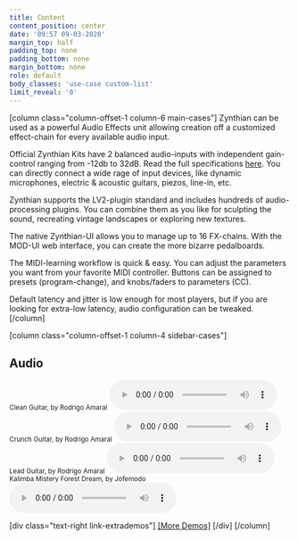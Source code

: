 ```yaml
---
title: Content
content_position: center
date: '09:57 09-03-2020'
margin_top: half
padding_top: none
padding_bottom: none
margin_bottom: none
role: default
body_classes: 'use-case custom-list'
limit_reveal: '0'
---
```


[column class="column-offset-1 column-6 main-cases"]
Zynthian can be used as a powerful Audio Effects unit allowing creation off a customized effect-chain for every available audio input.

Official Zynthian Kits have 2 balanced audio-inputs with independent gain-control ranging from -12db to 32dB. Read the full specifications [here](/technical-specifications). You can directly connect a wide rage of input devices, like dynamic microphones, electric & acoustic guitars, piezos, line-in, etc.

Zynthian supports the LV2-plugin standard and includes hundreds of audio-processing plugins. You can combine them as you like for sculpting the sound, recreating vintage landscapes or exploring new textures.

The native Zynthian-UI allows you to manage up to 16 FX-chains. With the MOD-UI web interface, you can create the more bizarre pedalboards.

The MIDI-learning workflow is quick & easy. You can adjust the parameters you want from your favorite MIDI controller. Buttons can be assigned to presets (program-change), and knobs/faders to parameters (CC).

Default latency and jitter is low enough for most players, but if you are looking for extra-low latency, audio configuration can be tweaked.
[/column]

[column class="column-offset-1 column-4 sidebar-cases"]
## Audio
<small>Clean Guitar, by Rodrigo Amaral</small>
![CleanGuitarByRodrigoAmaral.mp3](CleanGuitarByRodrigoAmaral.mp3?preload=metadata)
<small>Crunch Guitar, by Rodrigo Amaral</small>
![CrunchGuitarByRodrigoAmaral.mp3](CrunchGuitarByRodrigoAmaral.mp3?preload=metadata)
<small>Lead Guitar, by Rodrigo Amaral</small>
![LeadGuitarByRodrigoAmaral.mp3](LeadGuitarByRodrigoAmaral.mp3?preload=metadata)
<small>Kalimba Mistery Forest Dream, by Jofemodo</small>
![ElectroKalimbaMisteryForestDreamByJofemodo.mp3](ElectroKalimbaMisteryForestDreamByJofemodo.mp3?preload=metadata)

[div class="text-right link-extrademos"]
<a href="https://wiki.zynthian.org/index.php/Zynthian_Sound_Demos" target="_blank">[More Demos]</a>
[/div]
[/column]
